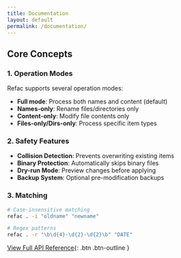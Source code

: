 ```yaml
---
title: Documentation
layout: default
permalink: /documentation/
---
```


## Core Concepts

### 1. Operation Modes

Refac supports several operation modes:

- **Full mode**: Process both names and content (default)
- **Names-only**: Rename files/directories only
- **Content-only**: Modify file contents only
- **Files-only/Dirs-only**: Process specific item types

### 2. Safety Features

- **Collision Detection**: Prevents overwriting existing items
- **Binary Protection**: Automatically skips binary files
- **Dry-run Mode**: Preview changes before applying
- **Backup System**: Optional pre-modification backups

### 3. Matching

```bash
# Case-insensitive matching
refac . -i "oldname" "newname"

# Regex patterns
refac . -r "\b\d{4}-\d{2}-\d{2}\b" "DATE"
```

[View Full API Reference](/usage){: .btn .btn-outline }
